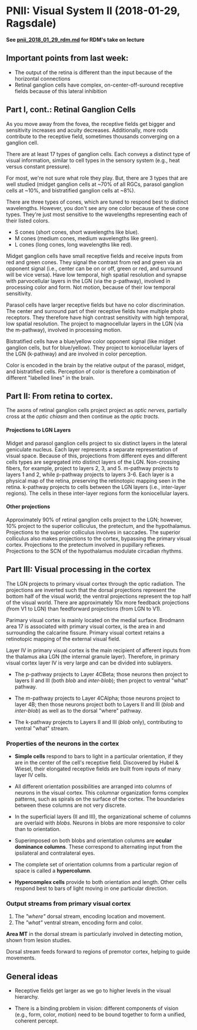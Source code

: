 # PNII: Visual System II (2018-01-29, Ragsdale)
**See [pnii_2018_01_29_rdm.md](pnii_2018_01_29_rdm.md) for RDM's take on lecture**

## Important points from last week:
- The output of the retina is different than the input because of the horizontal connections
- Retinal ganglion cells have complex, on-center-off-suround receptive fields because of this lateral inhibition

## Part I, cont.: Retinal Ganglion Cells
As you move away from the fovea, the receptive fields get bigger and sensitivity increases and acuity decreases.
Additionally, more rods contribute to the receptive field, sometimes thousands converging on a ganglion cell.

There are at least 17 types of ganglion cells.
Each conveys a distinct type of visual information, similar to cell types in the sensory system (e.g., heat versus constant pressure).

For most, we're not sure what role they play.
But, there are 3 types that are well studied (midget ganglion cells at ~70% of all RGCs, parasol ganglion cells at ~10%, and bistratified ganglion cells at ~8%).

There are three types of cones, which are tuned to respond best to distinct wavelengths.
However, you don't see any one color because of these cone types.
They're just most sensitive to the wavelengths representing each of their listed colors.
- S cones (short cones, short wavelengths like blue).
- M cones (medium cones, medium wavelengths like green).
- L cones (long cones, long wavelengths like red).

Midget ganglion cells have small receptive fields and receive inputs from red and green cones.
They signal the contrast from red and green via an opponent signal (i.e., center can be on or off, green or red, and surround will be vice versa).
Have low temporal, high spatial resolution and synapse with parvocellular layers in the LGN (via the p-pathway), involved in processing color and form.
Not motion, because of their low temporal sensitivity.

Parasol cells have larger receptive fields but have no color discrimination.
The center and surround part of their receptive fields have multiple photo receptors.
They therefore have high contrast sensitivity with high temporal, low spatial resolution.
The project to magnocellular layers in the LGN (via the m-pathway), involved in processing motion.

Bistratified cells have a blue/yellow color opponent signal (like midget ganglion cells, but for blue/yellow).
They project to koniocellular layers of the LGN (k-pathway) and are involved in color perception.

Color is encoded in the brain by the relative output of the parasol, midget, and bistratified cells.
Perception of color is therefore a combination of different "labelled lines" in the brain.


## Part II: From retina to cortex.
The axons of retinal ganglion cells project project as *optic nerves*, partially cross at the *optic chiasm* and then continue as the *optic tracts*.


#### Projections to LGN Layers
Midget and parasol ganglion cells project to six distinct layers in the lateral geniculate nucleus.
Each layer represents a separate representation of visual space.
Because of this, projections from different eyes and different cells types are segregated into distinct layers of the LGN.
Non-crossing fibers, for example, project to layers 2, 3, and 5.
m-pathway projects to layers 1 and 2, while p-pathway projects to layers 3-6.
Each layer is a physical map of the retina, preserving the retinotopic mapping seen in the retina.
k-pathway projects to cells between the LGN layers (i.e., inter-layer regions).
The cells in these inter-layer regions form the koniocellular layers.  

#### Other projections
Approximately 90% of retinal ganglion cells project to the LGN; however, 10% project to the superior colliculus, the pretectum, and the hypothalamus.
Projections to the superior colliculus involves in saccades.
The superior colliculus also makes projections to the cortex, bypassing the primary visual cortex.
Projections to the pretectum involved in pupillary reflexes.
Projections to the SCN of the hypothalamus modulate circadian rhythms.

## Part III: Visual processing in the cortex
The LGN projects to primary visual cortex through the optic radiation.
The projections are inverted such that the dorsal projections represent the bottom half of the visual world; the ventral projections represent the top half of the visual world.
There are approximately 10x more feedback projections (from V1 to LGN) than feedforward projections (from LGN to V1).

Parimary visual cortex is mainly located on the medial surface.
Brodmann area 17 is associated with primary visual cortex, is the area in and surrounding the calcarine fissure.
Primary visual cortext retains a retinotopic mapping of the external visual field.

Layer IV in primary visual cortex is the main recipient of afferent inputs from the thalamus aka LGN (the internal granule layer).
Therefore, in primary visual cortex layer IV is very large and can be divided into sublayers.

- The p-pathway projects to Layer 4CBeta; those neurons then project to layers II and III (both *blob* and *inter-blob*); then project to ventral "what" pathway.

- The m-pathway projects to Layer 4CAlpha; those neurons project to layer 4B; then those neurons project both to Layers II and III (*blob* and *inter-blob*) as well as to the dorsal "where" pathway.

- The k-pathway projects to Layers II and III (*blob* only), contributing to ventral "what" stream.

### Properties of the neurons in the cortex
- __Simple cells__ respond to bars to light in a particular orientation, if they are in the center of the cell's receptive field.
Discovered by Hubel & Wiesel, their elongated receptive fields are built from inputs of many layer IV cells.

- All different orientation possibilities are arranged into columns of neurons in the visual cortex.
This columnar organization forms complex patterns, such as spirals on the surface of the cortex.
The boundaries between these columns are not very discrete.

- In the superficial layers (II and III), the organizational scheme of columns are overlaid with *blobs*. Neurons in blobs are more responsive to color than to orientation.

- Superimposed on both blobs and orientation columns are __ocular dominance columns__. These correspond to alternating input from the ipsilateral and contralateral eyes.

- The complete set of orientation columns from a particular region of space is called a __hypercolumn__.

- __Hypercomplex cells__ provide to both orientation and length. Other cells respond best to bars of light moving in one particular direction.

### Output streams from primary visual cortex
1. The *"where"* dorsal stream, encoding location and movement.
2. The *"what"* ventral stream, encoding form and color.

__Area MT__ in the dorsal stream is particularly involved in detecting motion, shown from lesion studies.

Dorsal stream feeds forward to regions of premotor cortex, helping to guide movements.

## General ideas
- Receptive fields get larger as we go to higher levels in the visual hierarchy.

- There is a binding problem in vision: different components of vision (e.g., form, color, motion) need to be bound together to form a unified, coherent percept.

